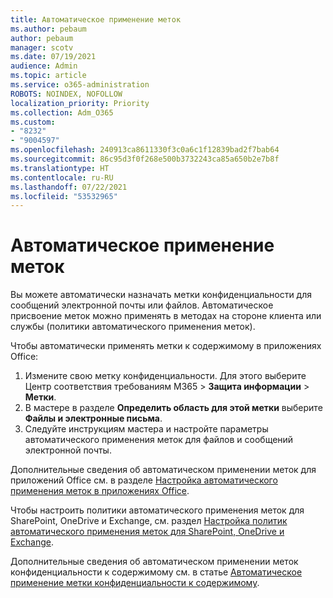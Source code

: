 ```yaml
---
title: Автоматическое применение меток
ms.author: pebaum
author: pebaum
manager: scotv
ms.date: 07/19/2021
audience: Admin
ms.topic: article
ms.service: o365-administration
ROBOTS: NOINDEX, NOFOLLOW
localization_priority: Priority
ms.collection: Adm_O365
ms.custom:
- "8232"
- "9004597"
ms.openlocfilehash: 240913ca8611330f3c0a6c1f12839bad2f7bab64
ms.sourcegitcommit: 86c95d3f0f268e500b3732243ca85a650b2e7b8f
ms.translationtype: HT
ms.contentlocale: ru-RU
ms.lasthandoff: 07/22/2021
ms.locfileid: "53532965"
---
```

# <a name="auto-apply-labeling"></a>Автоматическое применение меток

Вы можете автоматически назначать метки конфиденциальности для сообщений электронной почты или файлов. Автоматическое присвоение меток можно применять в методах на стороне клиента или службы (политики автоматического применения меток).

Чтобы автоматически применять метки к содержимому в приложениях Office: 

1. Измените свою метку конфиденциальности. Для этого выберите Центр соответствия требованиям M365 > **Защита информации** > **Метки**. 
1. В мастере в разделе **Определить область для этой метки** выберите **Файлы и электронные письма**. 
1. Следуйте инструкциям мастера и настройте параметры автоматического применения меток для файлов и сообщений электронной почты. 

Дополнительные сведения об автоматическом применении меток для приложений Office см. в разделе [Настройка автоматического применения меток в приложениях Office](/microsoft-365/compliance/apply-sensitivity-label-automatically#how-to-configure-auto-labeling-for-office-apps).

Чтобы настроить политики автоматического применения меток для SharePoint, OneDrive и Exchange, см. раздел [Настройка политик автоматического применения меток для SharePoint, OneDrive и Exchange](https://go.microsoft.com/fwlink/?linkid=2148841).

Дополнительные сведения об автоматическом применении меток конфиденциальности к содержимому см. в статье [Автоматическое применение метки конфиденциальности к содержимому](/microsoft-365/compliance/apply-sensitivity-label-automatically).